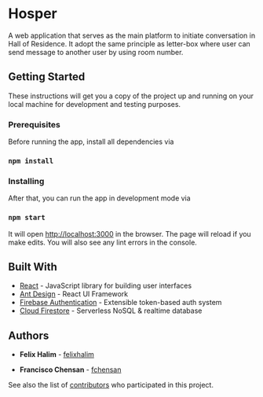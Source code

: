 # Hosper

A web application that serves as the main platform to initiate conversation in Hall of Residence. It adopt the same principle as letter-box where user can send message to another user by using room number.

## Getting Started

These instructions will get you a copy of the project up and running on your local machine for development and testing purposes.

### Prerequisites

Before running the app, install all dependencies via

### `npm install`

### Installing

After that, you can run the app in development mode via

### `npm start`

It will open [http://localhost:3000](http://localhost:3000) in the browser.
The page will reload if you make edits.
You will also see any lint errors in the console.

## Built With

- [React](https://reactjs.org/) - JavaScript library for building user interfaces
- [Ant Design](https://ant.design/) - React UI Framework
- [Firebase Authentication](https://firebase.google.com/products/auth) - Extensible token-based auth system
- [Cloud Firestore](https://firebase.google.com/products/firestore) - Serverless NoSQL & realtime database

## Authors

- **Felix Halim** - [felixhalim](https://github.com/felixhalim)

- **Francisco Chensan** - [fchensan](https://github.com/fchensan)

See also the list of [contributors](https://github.com/fchensan/hosper/contributors) who participated in this project.

